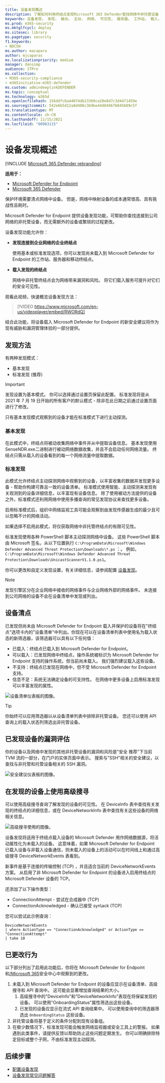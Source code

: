 ```yaml
---
title: 设备发现概述
description: 了解如何利用终结点发现Microsoft 365 Defender查找网络中非托管设备
keywords: 设备发现， 发现， 被动， 主动， 网络， 可见性， 服务器， 工作站， 载入， 非托管设备
ms.prod: m365-security
ms.mktglfcycl: deploy
ms.sitesec: library
ms.pagetype: security
f1.keywords:
- NOCSH
ms.author: macapara
author: mjcaparas
ms.localizationpriority: medium
manager: dansimp
audience: ITPro
ms.collection:
- M365-security-compliance
- m365initiative-m365-defender
ms.custom: admindeeplinkDEFENDER
ms.topic: conceptual
ms.technology: m365d
ms.openlocfilehash: 156ddfc6a44074db23369ca20e8d7c3d4471459e
ms.sourcegitcommit: 542e6b5d12a8d400c3b9be44d849676845609c5f
ms.translationtype: MT
ms.contentlocale: zh-CN
ms.lasthandoff: 11/15/2021
ms.locfileid: "60963115"
---
```

# <a name="device-discovery-overview"></a>设备发现概述

[!INCLUDE [Microsoft 365 Defender rebranding](../../includes/microsoft-defender.md)]

**适用于：**
- [Microsoft Defender for Endpoint](https://go.microsoft.com/fwlink/p/?linkid=2146631)
- [Microsoft 365 Defender](https://go.microsoft.com/fwlink/?linkid=2118804)


保护环境需要清点网络中设备。 但是，网络中映射设备的成本通常很高、具有挑战性且耗时。

Microsoft Defender for Endpoint 提供设备发现功能，可帮助你查找连接到公司网络的非托管设备，而无需额外的设备或繁琐的过程更改。

设备发现功能允许你：

- **发现连接到企业网络的企业终结点**

  使用基本或标准发现选项，你可以发现尚未载入到 Microsoft Defender for Endpoint 的工作站、服务器和移动终结点。

- **载入发现的终结点**

  网络中非托管终结点会为网络带来漏洞和风险。 将它们载入服务可提升对它们的安全可见性。


观看此视频，快速概览设备发现方法：

> [!VIDEO https://www.microsoft.com/en-us/videoplayer/embed/RWORdQ]


结合此功能，将设备载入 Microsoft Defender for Endpoint 的新安全建议将作为现有威胁和漏洞管理体验的一部分提供。

## <a name="discovery-methods"></a>发现方法

有两种发现模式：

- 基本发现
- 标准发现 (推荐) 

> [!IMPORTANT]
> 发现设置为基本模式。 你可以选择通过设置页保留此配置。 标准发现将是从 2021 年 7 月 19 日开始的所有客户的默认模式 - 除非在此日期之前通过设置页面进行了修改。


只有基本发现模式观察到的设备才能在标准模式下进行主动探测。


### <a name="basic-discovery"></a>基本发现

在此模式中，终结点将被动收集网络中事件并从中提取设备信息。 基本发现使用SenseNDR.exe二进制进行被动网络数据收集，并且不会启动任何网络流量。 终结点只需从载入的设备看到的每一个网络流量中提取数据。

### <a name="standard-discovery"></a>标准发现

此模式允许终结点主动探测网络中观察到的设备，以丰富收集的数据并发现更多设备 - 帮助你构建可靠且一致的设备清单。 标准模式使用智能、主动探测来发现有关观测到的设备详细信息，以丰富现有设备信息。 除了使用被动方法提供的设备之外，标准模式还利用网络中使用多播查询的常见发现协议来查找更多设备。

启用标准模式后，组织中网络监视工具可能会观察到由发现传感器生成的最少且可以忽略不计的网络活动。

 如果选择不启用此模式，将仅获取网络中非托管终结点的有限可见性。

标准发现使用各种 PowerShell 脚本主动探测网络中设备。 这些 PowerShell 脚本由 Microsoft 签名，从以下位置执行 `C:\ProgramData\Microsoft\Windows Defender Advanced Threat Protection\Downloads\*.ps` ：。 例如，`C:\ProgramData\Microsoft\Windows Defender Advanced Threat Protection\Downloads\UnicastScannerV1.1.0.ps1`。

你可以更改和自定义发现设置，有关详细信息，请参阅配置 [设备发现](configure-device-discovery.md)。

> [!NOTE]
> 发现引擎区分在企业网络中接收的网络事件与企业网络外部的网络事件。 未连接到公司网络的设备不会在设备清单中发现或列出。

## <a name="device-inventory"></a>设备清点

已发现但尚未由 Microsoft Defender for Endpoint 载入并保护的设备将在"终结点"选项卡内的"设备清单"中列出。你现在可以在设备清单列表中使用名为载入状态的新筛选器，该筛选器可以具有以下任何值：

- 已载入：终结点已载入到 Microsoft Defender for Endpoint。
- 可以载入：已发现网络中终结点，操作系统被标识为 Microsoft Defender for Endpoint 支持的操作系统，但当前尚未载入。 我们强烈建议载入这些设备。
- 不支持：终结点已发现在网络中，但不受 Microsoft Defender for Endpoint 支持。
- 信息不足：系统无法确定设备的可支持性。 在网络中更多设备上启用标准发现可以丰富发现的属性。

![设备清单仪表板的图像。](images/2b62255cd3a9dd42f3219e437b956fb9.png)

> [!TIP]
> 你始终可以应用筛选器以从设备清单列表中排除非托管设备。 您还可以使用 API 查询上的载入状态列筛选出非托管设备。

## <a name="vulnerability-assessment-on-discovered-devices"></a>已发现设备的漏洞评估

你的设备以及网络中发现的其他非托管设备的漏洞和风险是"安全 推荐"下当前 TVM 流的一部分，在门户的实体页面中表示。
搜索与"SSH"相关的安全建议，以查找与非托管和托管设备相关的 SSH 漏洞。

![安全建议仪表板的图像。](images/1156c82ffadd356ce329d1cf551e806c.png)

## <a name="use-advanced-hunting-on-discovered-devices"></a>在发现的设备上使用高级搜寻

可以使用高级搜寻查询了解发现的设备的可见性。
在 DeviceInfo 表中查找有关发现的终结点的详细信息，或在 DeviceNetworkInfo 表中查找有关这些设备的网络相关信息。

![高级搜寻使用的图像。](images/f48ba1779eddee9872f167453c24e5c9.png)

设备发现将适用于终结点载入设备的 Microsoft Defender 用作网络数据源，将活动属性化为未载入的设备。 这意味着，如果 Microsoft Defender for Endpoint 已载入设备与非载入设备通信，则未载入的设备上的活动可以在时间线上和通过高级搜寻 DeviceNetworkEvents 表看到。

新事件是基于连接的传输控制 (TCP) ，并且适合当前的 DeviceNetworkEvents 方案。 从启用了非 Microsoft Defender for Endpoint 的设备进入启用终结点的 Microsoft Defender 设备的 TCP。

还添加了以下操作类型：

- ConnectionAttempt - 尝试在合成器中 (TCP) 
- ConnectionAcknowledged - 确认已接受 syn\ack (TCP) 

您可以尝试此示例查询：

```text
DeviceNetworkEvents
| where ActionType == "ConnectionAcknowledged" or ActionType == "ConnectionAttempt"
| take 10
```

## <a name="changed-behavior"></a>已更改行为

以下部分列出了启用此功能后，你将在 Microsoft Defender for Endpoint 和<a href="https://go.microsoft.com/fwlink/p/?linkid=2077139" target="_blank">/Microsoft 365</a>安全中心中观察到的更改。

1. 未载入到 Microsoft Defender for Endpoint 的设备应显示在设备清单、高级搜寻和 API 查询中。 这可能会显著增加查询结果的大小。
    1. 高级搜寻中的"DeviceInfo"和"DeviceNetworkInfo"表现在将保留发现的设备。 可以使用"OnboardingStatus"属性筛选出这些设备。
    2. 已发现的设备应显示在流式 API 查询结果中。 可以使用查询中的筛选器筛选出 `OnboardingStatus` 这些设备。
2. 非托管设备将基于定义的条件分配到现有设备组。
3. 在极少数情况下，标准发现可能会触发网络监视器或安全工具上的警报。 如果遇到此类事件，请提供反馈以帮助防止这些问题定期发生。 你可以明确排除特定目标或整个子网，不由标准发现主动探测。

## <a name="next-steps"></a>后续步骤

- [配置设备发现](configure-device-discovery.md)
- [设备发现常见问题解答](device-discovery-faq.md)
